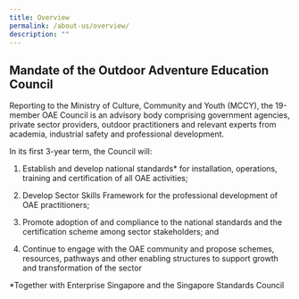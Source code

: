 ```yaml
---
title: Overview
permalink: /about-us/overview/
description: ""
---
```

## Mandate of the Outdoor Adventure Education Council

Reporting to the Ministry of Culture, Community and Youth (MCCY), the 19-member OAE Council is an advisory body comprising government agencies, private sector providers, outdoor practitioners and relevant experts from academia, industrial safety and professional development.

In its first 3-year term, the Council will:

1. Establish and develop national standards\* for installation, operations, training and certification of all OAE activities;

2. Develop Sector Skills Framework for the professional development of OAE practitioners;

3. Promote adoption of and compliance to the national standards and the certification scheme among sector stakeholders; and

4. Continue to engage with the OAE community and propose schemes, resources, pathways and other enabling structures to support growth and transformation of the sector

\*Together with Enterprise Singapore and the Singapore Standards Council